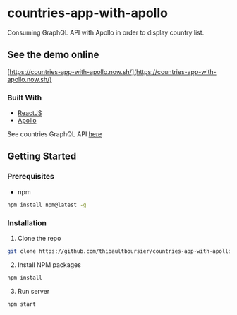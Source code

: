 # countries-app-with-apollo

Consuming GraphQL API with Apollo in order to display country list.

## See the demo online

[https://countries-app-with-apollo.now.sh/](https://countries-app-with-apollo.now.sh/)

### Built With

- [ReactJS](https://www.reactjs.org/)
- [Apollo](https://www.apollographql.com/)

See countries GraphQL API [here](https://countries.trevorblades.com/)

## Getting Started

### Prerequisites

- npm

```sh
npm install npm@latest -g
```

### Installation

1. Clone the repo

```sh
git clone https://github.com/thibaultboursier/countries-app-with-apollo.git
```

2. Install NPM packages

```sh
npm install
```

3. Run server

```JS
npm start
```
